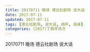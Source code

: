 ```yaml
---
title: 20170711 晚场 德云社剧场 说大话
date: 2017-07-11
updated: 2017-07-11
tags: [德云社剧场, 说大话, 相声, 高峰] 
categories: (2017)丁酉年场次 
---
```

20170711 晚场 德云社剧场 说大话

